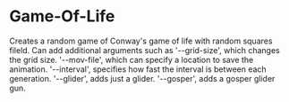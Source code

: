 # Game-Of-Life
Creates a random game of Conway's game of life with random squares fileld. 
Can add additional arguments such as '--grid-size', which changes the grid size.
'--mov-file', which can specify a location to save the animation.
'--interval', specifies how fast the interval is between each generation.
'--glider', adds just a glider.
'--gosper', adds a gosper glider gun.
